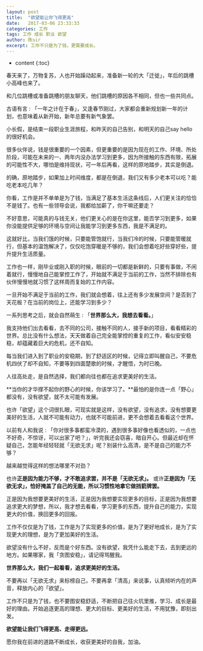 ```yaml
---
layout: post
title:  "欲望能让你飞得更高"
date:   2017-03-06 23:33:33
categories: 工作
tags: 工作 成长 职业 欲望
author: 陈sir
excerpt: 工作不只是为了钱，更需要成长。
---
```

* content
{:toc}

春天来了，万物复苏，人也开始躁动起来，准备新一轮的大「迁徙」，年后的跳槽小高峰也来了。

和几位跳槽或准备跳槽的朋友聊天，他们跳槽的原因各不相同，但也一些共同点。

古语有言 : 「一年之计在于春」，又逢春节刚过，大家都会重新规划新一年的计划，也意味着从新开始，新年总要有新气象罢。

小长假，是结束一段职业生涯旅程，和昨天的自己告别，和明天的自己say hello 的很好机会。

很多伙伴说，钱是很重要的一个因素，但更重要的是因为现在的工作、环境、所处阶段，可能在未来的一、两年内没办法学习到更多，因为所接触的东西有限，拓展的可能性不大，哪怕是维持现状，可一年后再看，这样的原地踏步，其实是倒退。

的确，原地踏步，如果加上时间维度，都是在倒退，我们又有多少老本可以吃？能吃老本吃几年？

你看，工作是并不单单是为了钱，当满足了基本生活这条线后，人们更关注的恰恰不是钱了。也有一些领导会说，我都给加薪了，你干嘛还要走？

不好意思，可能真的与钱无关，他们更关心的是在你这里，能否学习到更多，如果你没能提供足够的环境与空间让我能学习到更多东西，我是不满足的。

这就好比，当我们饿的时候，只要能管饱就行，当我们冷的时候，只要能管暖就行，但基本的温饱解决了，仅仅吃饱穿暖是不够的，我们会想着吃好些穿好些，提升提升生活质量。

工作也一样，刚毕业或刚入职的时候，眼前的一切都是新鲜的，只要有事做，不闲着就行，慢慢地自己能掌控工作了，开始就不满足于当前的工作，当然不排除也有伙伴慢慢地就习惯了这样周而复始的工作内容。

一旦开始不满足于当前的工作，我们就会想着，往上还有多少发展空间？是否到了天花板？在当前的岗位上，还能学习到多少？

一系列思考之后，就会自然萌生 : 「**世界那么大，我想去看看。**」

我支持他们出去看看，去不同的公司，接触不同的人，接手新的项目，看看精彩的世界。总比没有什么想法，天天做着自己完全能掌控的重复的工作，看似安安稳稳，却蕴藏着巨大的危机，还不自知。

每当我们进入到了职业的安稳期，到了舒适区的时候，记得立即叫醒自己，不要危机四伏了却不自知，不要等到四面楚歌的时候，才醒悟，为时已晚。

人往高处走，是自然选择，我们都向往也都在追求更美好的生活。

**当你的才华撑不起你的野心的时候，你该学习了。**最怕的是你连一点「野心」都没有，没有欲望，就不太可能有发展。

也许「欲望」这个词很扎眼，可现实就是这样，没有欲望，没有追求，没有想要更美好的生活，人就不可能有动力，也就不可能前进，更不会想着去看看这个世界。

以前有人和我说 : 「你对很多事都蛮冷漠的，遇到很多事好像也看透似的，一点也不好奇，不惊讶，可以出家了吧？」，听完我还会窃喜，暗自开心。但最近却在怀疑自己，怎能年经轻轻就「无欲无求」呢？别装什么高清，是不是自己的能力不够？

越来越觉得这样的想法哪里不对劲？

也许**正是因为能力不够，才不敢追求罢，并不是「无欲无求」。**
或许**正是因为「无欲无求」，恰好掩盖了自己的无能，所以习惯性地拿它做挡箭牌罢。**

正是因为我想要更美好的生活，正是因为我想要实现更多的目标，正是因为我想要追求更大的梦想，所以，我才想去看看，学习更多的东西，提升自己的能力，实现更大的价值，换回更多的回报。

工作不仅仅是为了钱，工作是为了实现更多的价值，是为了更好地成长，是为了实现更大的理想，是为了更加美好的生活。

欲望没有什么不好，反而是个好东西。没有欲望，我凭什么能走下去，去到更远的地方。如果哪家，我「贪图安稳」，请记得骂醒我。

**世界那么大，我们一起看看，追求更美好的生活。**

不要再以「无欲无求」来标榜自己，不要再拿「清高」来说事，认真倾听内在的声音，释放内心的「欲望」。

工作不只是为了钱，也不要图安稳舒适，不断把自己往火坑里推，学习、成长是最好的理由。开始追逐更高的理想、更大的目标、更美好的生活，不用犹豫，即刻出发。

**欲望能让我们飞得更高、走得更远。**

愿你我在前进的道路不断成长，收获更美好的自我，加油。

